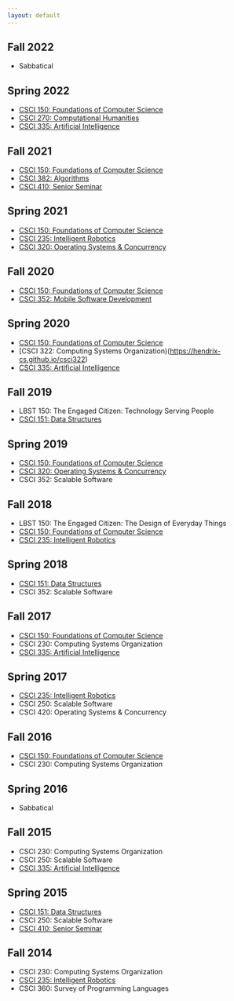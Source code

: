 ```yaml
---
layout: default
---
```


## Fall 2022
* Sabbatical

## Spring 2022
* [CSCI 150: Foundations of Computer Science](https://hendrix-cs.github.io/csci150/)
* [CSCI 270: Computational Humanities](https://hendrix-cs.github.io/csci270/)
* [CSCI 335: Artificial Intelligence](https://hendrix-cs.github.io/csci335/)

## Fall 2021
* [CSCI 150: Foundations of Computer Science](https://hendrix-cs.github.io/csci150/)
* [CSCI 382: Algorithms](https://hendrix-cs.github.io/csci382)
* [CSCI 410: Senior Seminar](https://hendrix-cs.github.io/csci410)

## Spring 2021
* [CSCI 150: Foundations of Computer Science](https://hendrix-cs.github.io/csci150/)
* [CSCI 235: Intelligent Robotics](https://hendrix-cs.github.io/csci235)
* [CSCI 320: Operating Systems & Concurrency](https://hendrix-cs.github.io/csci320)

## Fall 2020
* [CSCI 150: Foundations of Computer Science](https://hendrix-cs.github.io/csci150/)
* [CSCI 352: Mobile Software Development](https://hendrix-cs.github.io/csci352)

## Spring 2020
* [CSCI 150: Foundations of Computer Science](https://hendrix-cs.github.io/csci150/)
* [CSCI 322: Computing Systems Organization)(https://hendrix-cs.github.io/csci322)
* [CSCI 335: Artificial Intelligence](https://hendrix-cs.github.io/csci335/)

## Fall 2019
* LBST 150: The Engaged Citizen: Technology Serving People
* [CSCI 151: Data Structures](https://hendrix-cs.github.io/csci151/)

## Spring 2019
* [CSCI 150: Foundations of Computer Science](https://hendrix-cs.github.io/csci150/)
* [CSCI 320: Operating Systems & Concurrency](https://hendrix-cs.github.io/csci320)
* CSCI 352: Scalable Software

## Fall 2018
* LBST 150: The Engaged Citizen: The Design of Everyday Things 
* [CSCI 150: Foundations of Computer Science](https://hendrix-cs.github.io/csci150/)
* [CSCI 235: Intelligent Robotics](https://hendrix-cs.github.io/csci235)

## Spring 2018
* [CSCI 151: Data Structures](https://hendrix-cs.github.io/csci151/)
* CSCI 352: Scalable Software

## Fall 2017
* [CSCI 150: Foundations of Computer Science](https://hendrix-cs.github.io/csci150/)
* CSCI 230: Computing Systems Organization
* [CSCI 335: Artificial Intelligence](https://hendrix-cs.github.io/csci335/)

## Spring 2017
* [CSCI 235: Intelligent Robotics](https://hendrix-cs.github.io/csci235)
* CSCI 250: Scalable Software
* CSCI 420: Operating Systems & Concurrency

## Fall 2016
* [CSCI 150: Foundations of Computer Science](https://hendrix-cs.github.io/csci150/)
* CSCI 230: Computing Systems Organization

## Spring 2016
* Sabbatical

## Fall 2015
* CSCI 230: Computing Systems Organization
* CSCI 250: Scalable Software
* [CSCI 335: Artificial Intelligence](https://hendrix-cs.github.io/csci335/)

## Spring 2015
* [CSCI 151: Data Structures](https://hendrix-cs.github.io/csci151/)
* CSCI 250: Scalable Software
* [CSCI 410: Senior Seminar](https://hendrix-cs.github.io/csci410)

## Fall 2014
* CSCI 230: Computing Systems Organization
* [CSCI 235: Intelligent Robotics](https://hendrix-cs.github.io/csci235)
* CSCI 360: Survey of Programming Languages

